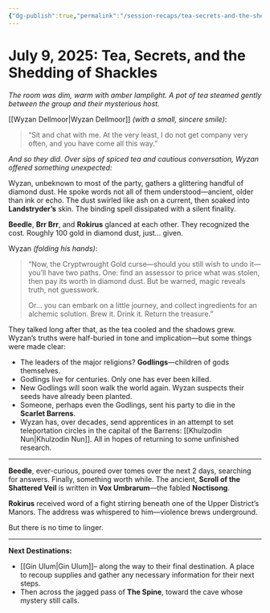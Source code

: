 ```yaml
---
{"dg-publish":true,"permalink":"/session-recaps/tea-secrets-and-the-shedding-of-shackles/","tags":["Session"]}
---
```


# July 9, 2025: Tea, Secrets, and the Shedding of Shackles

*The room was dim, warm with amber lamplight. A pot of tea steamed gently between the group and their mysterious host.*

[[Wyzan Dellmoor\|Wyzan Dellmoor]] _(with a small, sincere smile)_:
> “Sit and chat with me. At the very least, I do not get company very often, and you have come all this way.”

*And so they did. Over sips of spiced tea and cautious conversation, Wyzan offered something unexpected:*

Wyzan, unbeknown to most of the party, gathers a glittering handful of diamond dust. He spoke words not all of them understood—ancient, older than ink or echo. The dust swirled like ash on a current, then soaked into **Landstryder’s** skin. The binding spell dissipated with a silent finality.

**Beedle**, **Brr Brr**, and **Rokirus** glanced at each other. They recognized the cost. Roughly 100 gold in diamond dust, just… given.

Wyzan _(folding his hands)_:

> “Now, the Cryptwrought Gold curse—should you still wish to undo it—you’ll have two paths. One: find an assessor to price what was stolen, then pay its worth in diamond dust. But be warned, magic reveals truth, not guesswork.
> 
> Or… you can embark on a little journey, and collect ingredients for an alchemic solution. Brew it. Drink it. Return the treasure.”

They talked long after that, as the tea cooled and the shadows grew. Wyzan’s truths were half-buried in tone and implication—but some things were made clear:

- The leaders of the major religions? **Godlings**—children of gods themselves.
- Godlings live for centuries. Only one has ever been killed.
- New Godlings will soon walk the world again. Wyzan suspects their seeds have already been planted.
- Someone, perhaps even the Godlings, sent his party to die in the **Scarlet Barrens**.
- Wyzan has, over decades, send apprentices in an attempt to set teleportation circles in the capital of the Barrens: [[Khulzodin Nun\|Khulzodin Nun]]. All in hopes of returning to some unfinished research.

---
**Beedle**, ever-curious, poured over tomes over the next 2 days, searching for answers. Finally, something worth while. The ancient, **Scroll of the Shattered Veil** is written in **Vox Umbrarum**—the fabled **Noctisong**.

**Rokirus** received word of a fight stirring beneath one of the Upper District’s Manors. The address was whispered to him—violence brews underground.

But there is no time to linger.

---

**Next Destinations:**

- [[Gin Ulum\|Gin Ulum]]– along the way to their final destination. A place to recoup supplies and gather any necessary information for their next steps.
- Then across the jagged pass of **The Spine**, toward the cave whose mystery still calls.
